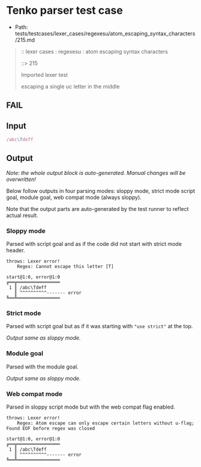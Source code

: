 # Tenko parser test case

- Path: tests/testcases/lexer_cases/regexesu/atom_escaping_syntax_characters/215.md

> :: lexer cases : regexesu : atom escaping syntax characters
>
> ::> 215
>
> Imported lexer test
>
> escaping a single uc letter in the middle

## FAIL

## Input

`````js
/abc\Tdeff
`````

## Output

_Note: the whole output block is auto-generated. Manual changes will be overwritten!_

Below follow outputs in four parsing modes: sloppy mode, strict mode script goal, module goal, web compat mode (always sloppy).

Note that the output parts are auto-generated by the test runner to reflect actual result.

### Sloppy mode

Parsed with script goal and as if the code did not start with strict mode header.

`````
throws: Lexer error!
    Regex: Cannot escape this letter [T]

start@1:0, error@1:0
╔══╦════════════════
 1 ║ /abc\Tdeff
   ║ ^^^^^^^^^^------- error
╚══╩════════════════

`````

### Strict mode

Parsed with script goal but as if it was starting with `"use strict"` at the top.

_Output same as sloppy mode._

### Module goal

Parsed with the module goal.

_Output same as sloppy mode._

### Web compat mode

Parsed in sloppy script mode but with the web compat flag enabled.

`````
throws: Lexer error!
    Regex: Atom escape can only escape certain letters without u-flag; Found EOF before regex was closed

start@1:0, error@1:0
╔══╦════════════════
 1 ║ /abc\Tdeff
   ║ ^^^^^^^^^^------- error
╚══╩════════════════

`````

